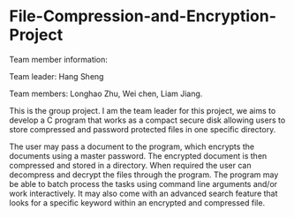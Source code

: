 # File-Compression-and-Encryption-Project

Team member information:

Team leader: Hang Sheng

Team members: Longhao Zhu, Wei chen, Liam Jiang.

This is the group project. I am the team leader for this project, we aims to develop a C program that works as a compact secure disk allowing users to store compressed and password protected files in one specific directory.

The user may pass a document to the program, which encrypts the documents using a master password. The encrypted document is then compressed and stored in a directory. When required the user can decompress and decrypt the files through the program. The program may be able to batch process the tasks using command line arguments and/or work interactively. It may also come with an advanced search feature that looks for a specific keyword within an encrypted and compressed file.

##
